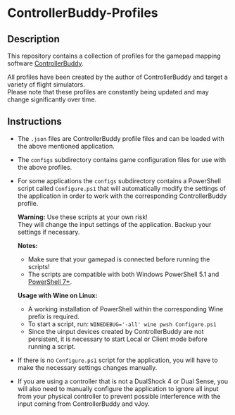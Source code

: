# ControllerBuddy-Profiles

## Description

This repository contains a collection of profiles for the gamepad mapping software [ControllerBuddy](https://controllerbuddy.org).

All profiles have been created by the author of ControllerBuddy and target a variety of flight simulators.  
Please note that these profiles are constantly being updated and may change significantly over time.

## Instructions

- The `.json` files are ControllerBuddy profile files and can be loaded with the above mentioned application.
- The `configs` subdirectory contains game configuration files for use with the above profiles.
- For some applications the `configs` subdirectory contains a PowerShell script called `Configure.ps1` that will automatically modify the settings of the application in order to work with the corresponding ControllerBuddy profile.


  **Warning:** Use these scripts at your own risk!  
  They will change the input settings of the application. Backup your settings if necessary.

  **Notes:**
  - Make sure that your gamepad is connected before running the scripts!
  - The scripts are compatible with both Windows PowerShell 5.1 and [PowerShell 7+](https://github.com/PowerShell/PowerShell).

  **Usage with Wine on Linux:**
  - A working installation of PowerShell within the corresponding Wine prefix is required.
  - To start a script, run: `WINEDEBUG='-all' wine pwsh Configure.ps1`
  - Since the uinput devices created by ControllerBuddy are not persistent, it is necessary to start Local or Client mode before running a script.
- If there is no `Configure.ps1` script for the application, you will have to make the necessary settings changes manually.
- If you are using a controller that is not a DualShock 4 or Dual Sense, you will also need to manually configure the application to ignore all input from your physical controller to prevent possible interference with the input coming from ControllerBuddy and vJoy.
